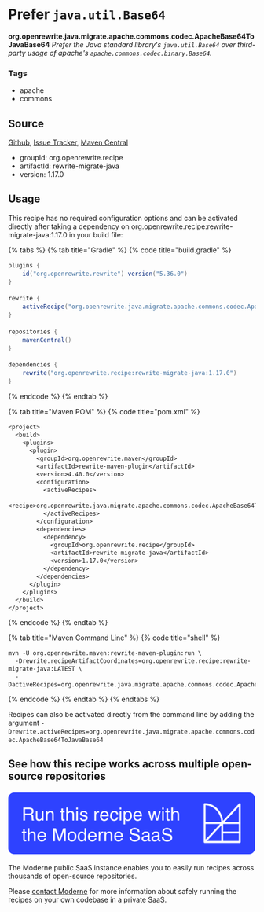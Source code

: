 # Prefer `java.util.Base64`

**org.openrewrite.java.migrate.apache.commons.codec.ApacheBase64ToJavaBase64**
_Prefer the Java standard library's `java.util.Base64` over third-party usage of apache's `apache.commons.codec.binary.Base64`._

### Tags

* apache
* commons

## Source

[Github](https://github.com/openrewrite/rewrite-migrate-java/blob/main/src/main/java/org/openrewrite/java/migrate/apache/commons/codec/ApacheBase64ToJavaBase64.java), [Issue Tracker](https://github.com/openrewrite/rewrite-migrate-java/issues), [Maven Central](https://search.maven.org/artifact/org.openrewrite.recipe/rewrite-migrate-java/1.17.0/jar)

* groupId: org.openrewrite.recipe
* artifactId: rewrite-migrate-java
* version: 1.17.0


## Usage

This recipe has no required configuration options and can be activated directly after taking a dependency on org.openrewrite.recipe:rewrite-migrate-java:1.17.0 in your build file:

{% tabs %}
{% tab title="Gradle" %}
{% code title="build.gradle" %}
```groovy
plugins {
    id("org.openrewrite.rewrite") version("5.36.0")
}

rewrite {
    activeRecipe("org.openrewrite.java.migrate.apache.commons.codec.ApacheBase64ToJavaBase64")
}

repositories {
    mavenCentral()
}

dependencies {
    rewrite("org.openrewrite.recipe:rewrite-migrate-java:1.17.0")
}
```
{% endcode %}
{% endtab %}

{% tab title="Maven POM" %}
{% code title="pom.xml" %}
```markup
<project>
  <build>
    <plugins>
      <plugin>
        <groupId>org.openrewrite.maven</groupId>
        <artifactId>rewrite-maven-plugin</artifactId>
        <version>4.40.0</version>
        <configuration>
          <activeRecipes>
            <recipe>org.openrewrite.java.migrate.apache.commons.codec.ApacheBase64ToJavaBase64</recipe>
          </activeRecipes>
        </configuration>
        <dependencies>
          <dependency>
            <groupId>org.openrewrite.recipe</groupId>
            <artifactId>rewrite-migrate-java</artifactId>
            <version>1.17.0</version>
          </dependency>
        </dependencies>
      </plugin>
    </plugins>
  </build>
</project>
```
{% endcode %}
{% endtab %}

{% tab title="Maven Command Line" %}
{% code title="shell" %}
```shell
mvn -U org.openrewrite.maven:rewrite-maven-plugin:run \
  -Drewrite.recipeArtifactCoordinates=org.openrewrite.recipe:rewrite-migrate-java:LATEST \
  -DactiveRecipes=org.openrewrite.java.migrate.apache.commons.codec.ApacheBase64ToJavaBase64
```
{% endcode %}
{% endtab %}
{% endtabs %}

Recipes can also be activated directly from the command line by adding the argument `-Drewrite.activeRecipes=org.openrewrite.java.migrate.apache.commons.codec.ApacheBase64ToJavaBase64`

## See how this recipe works across multiple open-source repositories

[![Moderne Link Image](/.gitbook/assets/ModerneRecipeButton.png)](https://public.moderne.io/recipes/org.openrewrite.java.migrate.apache.commons.codec.ApacheBase64ToJavaBase64)

The Moderne public SaaS instance enables you to easily run recipes across thousands of open-source repositories.

Please [contact Moderne](https://moderne.io/product) for more information about safely running the recipes on your own codebase in a private SaaS.
